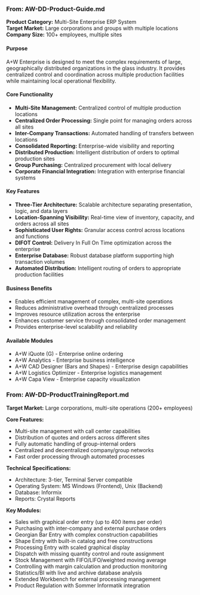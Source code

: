 

### From: AW-DD-Product-Guide.md

**Product Category:** Multi-Site Enterprise ERP System  
**Target Market:** Large corporations and groups with multiple locations  
**Company Size:** 100+ employees, multiple sites

#### Purpose
A+W Enterprise is designed to meet the complex requirements of large, geographically distributed organizations in the glass industry. It provides centralized control and coordination across multiple production facilities while maintaining local operational flexibility.

#### Core Functionality
- **Multi-Site Management:** Centralized control of multiple production locations
- **Centralized Order Processing:** Single point for managing orders across all sites
- **Inter-Company Transactions:** Automated handling of transfers between locations
- **Consolidated Reporting:** Enterprise-wide visibility and reporting
- **Distributed Production:** Intelligent distribution of orders to optimal production sites
- **Group Purchasing:** Centralized procurement with local delivery
- **Corporate Financial Integration:** Integration with enterprise financial systems

#### Key Features
- **Three-Tier Architecture:** Scalable architecture separating presentation, logic, and data layers
- **Location-Spanning Visibility:** Real-time view of inventory, capacity, and orders across all sites
- **Sophisticated User Rights:** Granular access control across locations and functions
- **DIFOT Control:** Delivery In Full On Time optimization across the enterprise
- **Enterprise Database:** Robust database platform supporting high transaction volumes
- **Automated Distribution:** Intelligent routing of orders to appropriate production facilities

#### Business Benefits
- Enables efficient management of complex, multi-site operations
- Reduces administrative overhead through centralized processes
- Improves resource utilization across the enterprise
- Enhances customer service through consolidated order management
- Provides enterprise-level scalability and reliability

#### Available Modules
- A+W iQuote (G) - Enterprise online ordering
- A+W Analytics - Enterprise business intelligence
- A+W CAD Designer (Bars and Shapes) - Enterprise design capabilities
- A+W Logistics Optimizer - Enterprise logistics management
- A+W Capa View - Enterprise capacity visualization



### From: AW-DD-ProductTrainingReport.md

**Target Market:** Large corporations, multi-site operations (200+ employees)

**Core Features:**
- Multi-site management with call center capabilities
- Distribution of quotes and orders across different sites
- Fully automatic handling of group-internal orders
- Centralized and decentralized company/group networks
- Fast order processing through automated processes

**Technical Specifications:**
- Architecture: 3-tier, Terminal Server compatible
- Operating System: MS Windows (Frontend), Unix (Backend)
- Database: Informix
- Reports: Crystal Reports

**Key Modules:**
- Sales with graphical order entry (up to 400 items per order)
- Purchasing with inter-company and external purchase orders
- Georgian Bar Entry with complex construction capabilities
- Shape Entry with built-in catalog and free constructions
- Processing Entry with scaled graphical display
- Dispatch with missing quantity control and route assignment
- Stock Management with FIFO/LIFO/weighted moving average
- Controlling with margin calculation and production monitoring
- Statistics/BI with live and archive database analysis
- Extended Workbench for external processing management
- Product Regulation with Sommer Informatik integration
